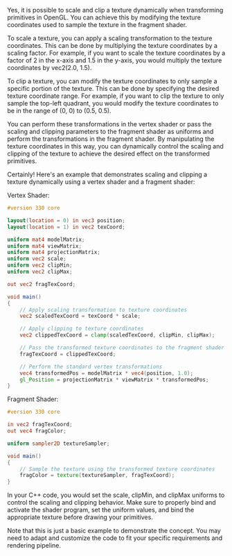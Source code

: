 Yes, it is possible to scale and clip a texture dynamically when 
transforming primitives in OpenGL. You can achieve this by modifying 
the texture coordinates used to sample the texture in the fragment 
shader.

To scale a texture, you can apply a scaling transformation to the 
texture coordinates. This can be done by multiplying the texture 
coordinates by a scaling factor. For example, if you want to scale 
the texture coordinates by a factor of 2 in the x-axis and 1.5 in 
the y-axis, you would multiply the texture coordinates by vec2(2.0, 1.5).

To clip a texture, you can modify the texture coordinates to only 
sample a specific portion of the texture. 
This can be done by specifying the desired texture coordinate range. 
For example, if you want to clip the texture to only sample the 
top-left quadrant, you would modify the texture coordinates to be 
in the range of (0, 0) to (0.5, 0.5).

You can perform these transformations in the vertex shader or pass 
the scaling and clipping parameters to the fragment shader as uniforms 
and perform the transformations in the fragment shader. 
By manipulating the texture coordinates in this way, you can 
dynamically control the scaling and clipping of the texture to 
achieve the desired effect on the transformed primitives.



Certainly! Here's an example that demonstrates scaling and clipping 
a texture dynamically using a vertex shader and a fragment shader:

Vertex Shader:
```glsl
#version 330 core

layout(location = 0) in vec3 position;
layout(location = 1) in vec2 texCoord;

uniform mat4 modelMatrix;
uniform mat4 viewMatrix;
uniform mat4 projectionMatrix;
uniform vec2 scale;
uniform vec2 clipMin;
uniform vec2 clipMax;

out vec2 fragTexCoord;

void main()
{
    // Apply scaling transformation to texture coordinates
    vec2 scaledTexCoord = texCoord * scale;

    // Apply clipping to texture coordinates
    vec2 clippedTexCoord = clamp(scaledTexCoord, clipMin, clipMax);

    // Pass the transformed texture coordinates to the fragment shader
    fragTexCoord = clippedTexCoord;

    // Perform the standard vertex transformations
    vec4 transformedPos = modelMatrix * vec4(position, 1.0);
    gl_Position = projectionMatrix * viewMatrix * transformedPos;
}
```

Fragment Shader:
```glsl
#version 330 core

in vec2 fragTexCoord;
out vec4 fragColor;

uniform sampler2D textureSampler;

void main()
{
    // Sample the texture using the transformed texture coordinates
    fragColor = texture(textureSampler, fragTexCoord);
}
```

In your C++ code, you would set the scale, clipMin, and clipMax uniforms 
to control the scaling and clipping behavior. Make sure to properly bind
and activate the shader program, set the uniform values, and bind 
the appropriate texture before drawing your primitives.

Note that this is just a basic example to demonstrate the concept. 
You may need to adapt and customize the code to fit your specific 
requirements and rendering pipeline.
